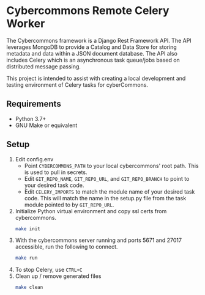 Cybercommons Remote Celery Worker 
=======

The Cybercommons framework is a Django Rest Framework API. The API leverages MongoDB to provide a Catalog and Data Store for storing metadata and data within a JSON document database. The API also includes Celery which is an asynchronous task queue/jobs based on distributed message passing.

This project is intended to assist with creating a local development and testing environment of Celery tasks for cyberCommons.


## Requirements

* Python 3.7+
* GNU Make or equivalent

## Setup
1. Edit config.env
   * Point `CYBERCOMMONS_PATH` to your local cybercommons' root path. This is used to pull in secrets.
   * Edit `GIT_REPO_NAME`, `GIT_REPO_URL`, and `GIT_REPO_BRANCH` to point to your desired task code.
   * Edit `CELERY_IMPORTS` to match the module name of your desired task code. This will match the name in the setup.py file from the task module pointed to by `GIT_REPO_URL`.
1. Initialize Python virtual environment and copy ssl certs from cybercommons.
    ```sh
    make init
    ```
1. With the cybercommons server running and ports 5671 and 27017 accessible, run the following to connect.
    ```sh
    make run
    ```
1. To stop Celery, use `CTRL+C`
1. Clean up / remove generated files
    ```sh
    make clean
    ```
